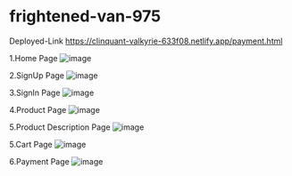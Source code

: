 # frightened-van-975
Deployed-Link
https://clinquant-valkyrie-633f08.netlify.app/payment.html

1.Home Page
![image](https://github.com/ankita-barad/frightened-van-975/assets/121330309/3d1a99f8-120d-45e4-b83f-7875142366de)

2.SignUp Page
![image](https://github.com/ankita-barad/frightened-van-975/assets/121330309/3f38f0bc-aa5a-4932-ab8a-b3f54b9e0a7b)

3.SignIn Page
![image](https://github.com/ankita-barad/frightened-van-975/assets/121330309/8a3ed740-da4d-47a7-9ba5-aae8587b910d)


4.Product Page
![image](https://github.com/ankita-barad/frightened-van-975/assets/121330309/57476987-89d2-4d0f-9c09-83975cd9ab4b)


5.Product Description Page
![image](https://github.com/ankita-barad/frightened-van-975/assets/121330309/bae0b602-2291-404d-9cde-ba72bd102e3b)


5.Cart Page
![image](https://github.com/ankita-barad/frightened-van-975/assets/121330309/b8ae7154-ac6b-4277-b227-350db4fd2fb8)


6.Payment Page
![image](https://github.com/ankita-barad/frightened-van-975/assets/121330309/a114720f-6b62-4620-8286-e43abcb4d3ef)


